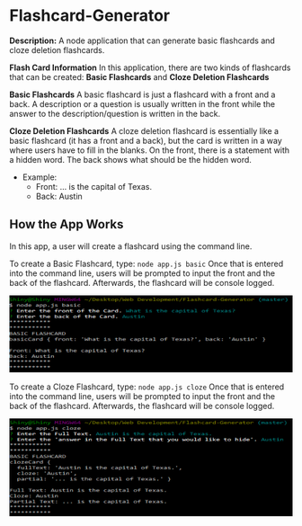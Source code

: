 # Flashcard-Generator
**Description:** A node application that can generate basic flashcards and cloze deletion flashcards.

**Flash Card Information**
In this application, there are two kinds of flashcards that can be created: **Basic Flashcards** and **Cloze Deletion Flashcards**

**Basic Flashcards**
A basic flashcard is just a flashcard with a front and a back. A description or a question is usually written in the front while the answer to the description/question is written in the back.

**Cloze Deletion Flashcards**
A cloze deletion flashcard is essentially like a basic flashcard (it has a front and a back), but the card is written in a way where users have to fill in the blanks. On the front, there is a statement with a hidden word. The back shows what should be the hidden word.
  * Example:
     * Front: ... is the capital of Texas.
     * Back: Austin

## How the App Works
In this app, a user will create a flashcard using the command line.

To create a Basic Flashcard, type:
`node app.js basic`
Once that is entered into the command line, users will be prompted to input the front and the back of the flashcard. Afterwards, the flashcard will be console logged.

![Basic Flashcard](./images/basic.png)

To create a Cloze Flashcard, type:
`node app.js cloze`
Once that is entered into the command line, users will be prompted to input the front and the back of the flashcard. Afterwards, the flashcard will be console logged.

![Cloze Flashcard](./images/cloze.png)
